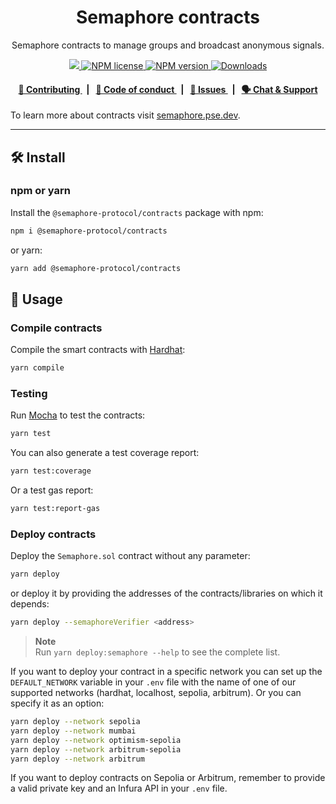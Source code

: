 <p align="center">
    <h1 align="center">
        Semaphore contracts
    </h1>
    <p align="center">Semaphore contracts to manage groups and broadcast anonymous signals.</p>
</p>

<p align="center">
    <a href="https://github.com/semaphore-protocol">
        <img src="https://img.shields.io/badge/project-Semaphore-blue.svg?style=flat-square">
    </a>
    <a href="https://github.com/semaphore-protocol/semaphore/blob/main/LICENSE">
        <img alt="NPM license" src="https://img.shields.io/npm/l/%40semaphore-protocol%2Fcontracts?style=flat-square">
    </a>
    <a href="https://www.npmjs.com/package/@semaphore-protocol/contracts">
        <img alt="NPM version" src="https://img.shields.io/npm/v/@semaphore-protocol/contracts?style=flat-square" />
    </a>
    <a href="https://npmjs.org/package/@semaphore-protocol/contracts">
        <img alt="Downloads" src="https://img.shields.io/npm/dm/@semaphore-protocol/contracts.svg?style=flat-square" />
    </a>
</p>

<div align="center">
    <h4>
        <a href="https://github.com/semaphore-protocol/semaphore/blob/main/CONTRIBUTING.md">
            👥 Contributing
        </a>
        <span>&nbsp;&nbsp;|&nbsp;&nbsp;</span>
        <a href="https://github.com/semaphore-protocol/semaphore/blob/main/CODE_OF_CONDUCT.md">
            🤝 Code of conduct
        </a>
        <span>&nbsp;&nbsp;|&nbsp;&nbsp;</span>
        <a href="https://github.com/semaphore-protocol/semaphore/contribute">
            🔎 Issues
        </a>
        <span>&nbsp;&nbsp;|&nbsp;&nbsp;</span>
        <a href="https://semaphore.pse.dev/telegram">
            🗣️ Chat &amp; Support
        </a>
    </h4>
</div>

To learn more about contracts visit [semaphore.pse.dev](https://docs.semaphore.pse.dev/technical-reference/contracts).

---

## 🛠 Install

### npm or yarn

Install the `@semaphore-protocol/contracts` package with npm:

```bash
npm i @semaphore-protocol/contracts
```

or yarn:

```bash
yarn add @semaphore-protocol/contracts
```

## 📜 Usage

### Compile contracts

Compile the smart contracts with [Hardhat](https://hardhat.org/):

```bash
yarn compile
```

### Testing

Run [Mocha](https://mochajs.org/) to test the contracts:

```bash
yarn test
```

You can also generate a test coverage report:

```bash
yarn test:coverage
```

Or a test gas report:

```bash
yarn test:report-gas
```

### Deploy contracts

Deploy the `Semaphore.sol` contract without any parameter:

```bash
yarn deploy
```

or deploy it by providing the addresses of the contracts/libraries on which it depends:

```bash
yarn deploy --semaphoreVerifier <address>
```

> **Note**  
> Run `yarn deploy:semaphore --help` to see the complete list.

If you want to deploy your contract in a specific network you can set up the `DEFAULT_NETWORK` variable in your `.env` file with the name of one of our supported networks (hardhat, localhost, sepolia, arbitrum). Or you can specify it as an option:

```bash
yarn deploy --network sepolia
yarn deploy --network mumbai
yarn deploy --network optimism-sepolia
yarn deploy --network arbitrum-sepolia
yarn deploy --network arbitrum
```

If you want to deploy contracts on Sepolia or Arbitrum, remember to provide a valid private key and an Infura API in your `.env` file.
